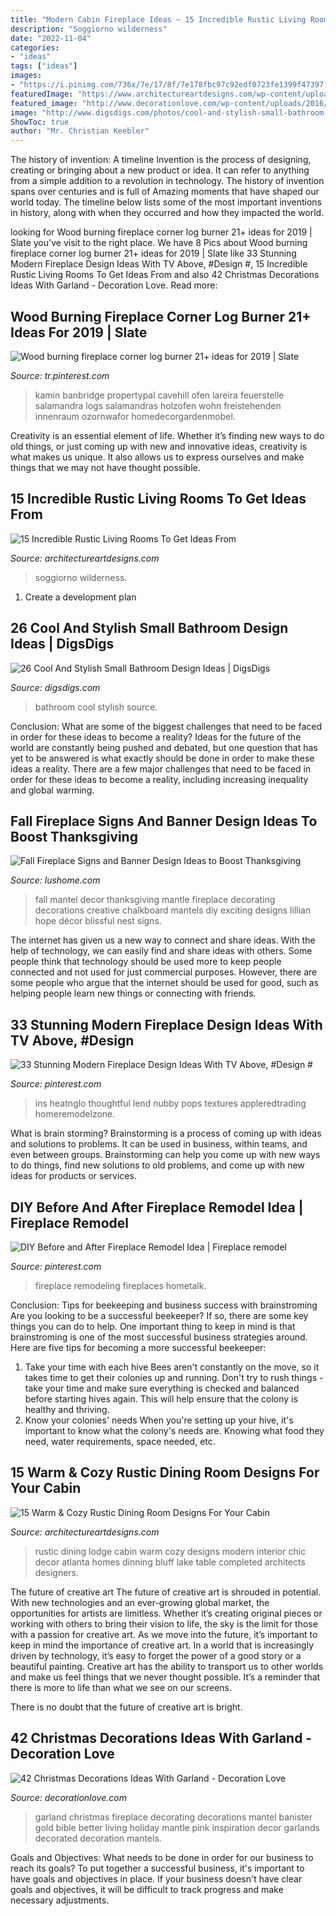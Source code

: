 ```yaml
---
title: "Modern Cabin Fireplace Ideas ~ 15 Incredible Rustic Living Rooms To Get Ideas From"
description: "Soggiorno wilderness"
date: "2022-11-04"
categories:
- "ideas"
tags: ["ideas"]
images:
- "https://i.pinimg.com/736x/7e/17/8f/7e178fbc97c92edf0723fe1399f47397.jpg"
featuredImage: "https://www.architectureartdesigns.com/wp-content/uploads/2015/05/15-Incredible-Rustic-Living-Rooms-To-Get-Ideas-From-11.jpg"
featured_image: "http://www.decorationlove.com/wp-content/uploads/2016/10/Christmas-Garland-Mantel-Decorating-Ideas.jpg"
image: "http://www.digsdigs.com/photos/cool-and-stylish-small-bathroom-design-ideas-20.jpg"
ShowToc: true
author: "Mr. Christian Keebler"
---
```



The history of invention: A timeline
Invention is the process of designing, creating or bringing about a new product or idea. It can refer to anything from a simple addition to a revolution in technology. The history of invention spans over centuries and is full of Amazing moments that have shaped our world today. 
The timeline below lists some of the most important inventions in history, along with when they occurred and how they impacted the world.

	

		
looking for Wood burning fireplace corner log burner 21+ ideas for 2019 | Slate you've visit to the right place. We have 8 Pics about Wood burning fireplace corner log burner 21+ ideas for 2019 | Slate like 33 Stunning Modern Fireplace Design Ideas With TV Above, #Design #, 15 Incredible Rustic Living Rooms To Get Ideas From and also 42 Christmas Decorations Ideas With Garland - Decoration Love. Read more:
		
    
## Wood Burning Fireplace Corner Log Burner 21+ Ideas For 2019 | Slate

<img loading=lazy src="https://i.pinimg.com/736x/92/00/82/92008272f9ca75b698e0fee950652b3c.jpg" onerror="this.onerror=null;this.src='https://tse1.mm.bing.net/th?id=OIP._diBwMzsphtXyAIBMBLhagAAAA&amp;pid=15.1';" alt="Wood burning fireplace corner log burner 21+ ideas for 2019 | Slate">

_Source: tr.pinterest.com_

>kamin banbridge propertypal cavehill ofen lareira feuerstelle salamandra logs salamandras holzofen wohn freistehenden innenraum ozornwafor homedecorgardenmobel. 

	

Creativity is an essential element of life. Whether it’s finding new ways to do old things, or just coming up with new and innovative ideas, creativity is what makes us unique. It also allows us to express ourselves and make things that we may not have thought possible.

    
## 15 Incredible Rustic Living Rooms To Get Ideas From

<img loading=lazy src="https://www.architectureartdesigns.com/wp-content/uploads/2015/05/15-Incredible-Rustic-Living-Rooms-To-Get-Ideas-From-11.jpg" onerror="this.onerror=null;this.src='https://tse4.mm.bing.net/th?id=OIP.X__t8egaXbi753jQ6s1cBQHaFE&amp;pid=15.1';" alt="15 Incredible Rustic Living Rooms To Get Ideas From">

_Source: architectureartdesigns.com_

>soggiorno wilderness. 

	

1. Create a development plan 

    
## 26 Cool And Stylish Small Bathroom Design Ideas | DigsDigs

<img loading=lazy src="http://www.digsdigs.com/photos/cool-and-stylish-small-bathroom-design-ideas-20.jpg" onerror="this.onerror=null;this.src='https://tse1.mm.bing.net/th?id=OIP.KeMWc1wkCksa4W9khrPOOQHaLE&amp;pid=15.1';" alt="26 Cool And Stylish Small Bathroom Design Ideas | DigsDigs">

_Source: digsdigs.com_

>bathroom cool stylish source. 

	

Conclusion: What are some of the biggest challenges that need to be faced in order for these ideas to become a reality?
Ideas for the future of the world are constantly being pushed and debated, but one question that has yet to be answered is what exactly should be done in order to make these ideas a reality. There are a few major challenges that need to be faced in order for these ideas to become a reality, including increasing inequality and global warming.

    
## Fall Fireplace Signs And Banner Design Ideas To Boost Thanksgiving

<img loading=lazy src="https://www.lushome.com/wp-content/uploads/2020/11/thanksgiving-fireplace-decorating-ideas-31.jpg" onerror="this.onerror=null;this.src='https://tse3.mm.bing.net/th?id=OIP.FEmLpSseLADAgPUcRtQaZAAAAA&amp;pid=15.1';" alt="Fall Fireplace Signs and Banner Design Ideas to Boost Thanksgiving">

_Source: lushome.com_

>fall mantel decor thanksgiving mantle fireplace decorating decorations creative chalkboard mantels diy exciting designs lillian hope décor blissful nest signs. 

	

The internet has given us a new way to connect and share ideas. With the help of technology, we can easily find and share ideas with others. Some people think that technology should be used more to keep people connected and not used for just commercial purposes. However, there are some people who argue that the internet should be used for good, such as helping people learn new things or connecting with friends.

    
## 33 Stunning Modern Fireplace Design Ideas With TV Above, #Design #

<img loading=lazy src="https://i.pinimg.com/736x/7e/17/8f/7e178fbc97c92edf0723fe1399f47397.jpg" onerror="this.onerror=null;this.src='https://tse1.mm.bing.net/th?id=OIP.ymeYTdsU-hm3_mP_EGhWEwHaLH&amp;pid=15.1';" alt="33 Stunning Modern Fireplace Design Ideas With TV Above, #Design #">

_Source: pinterest.com_

>ins heatnglo thoughtful lend nubby pops textures appleredtrading homeremodelzone. 

	

What is brain storming?
Brainstorming is a process of coming up with ideas and solutions to problems. It can be used in business, within teams, and even between groups. Brainstorming can help you come up with new ways to do things, find new solutions to old problems, and come up with new ideas for products or services.

    
## DIY Before And After Fireplace Remodel Idea | Fireplace Remodel

<img loading=lazy src="https://i.pinimg.com/736x/cb/e2/62/cbe262a41ef354480cbb856f8eb19371.jpg" onerror="this.onerror=null;this.src='https://tse1.mm.bing.net/th?id=OIP.6RiXcl8SE4dv2_FFdpewGwHaLG&amp;pid=15.1';" alt="DIY Before and After Fireplace Remodel Idea | Fireplace remodel">

_Source: pinterest.com_

>fireplace remodeling fireplaces hometalk. 

	

Conclusion: Tips for beekeeping and business success with brainstroming
Are you looking to be a successful beekeeper? If so, there are some key things you can do to help. One important thing to keep in mind is that brainstroming is one of the most successful business strategies around. Here are five tips for becoming a more successful beekeeper:

1. Take your time with each hive
Bees aren't constantly on the move, so it takes time to get their colonies up and running. Don't try to rush things - take your time and make sure everything is checked and balanced before starting hives again. This will help ensure that the colony is healthy and thriving.
2. Know your colonies' needs
When you're setting up your hive, it's important to know what the colony's needs are. Knowing what food they need, water requirements, space needed, etc.

    
## 15 Warm &amp; Cozy Rustic Dining Room Designs For Your Cabin

<img loading=lazy src="https://www.architectureartdesigns.com/wp-content/uploads/2014/10/15-Warm-Cozy-Rustic-Dining-Room-Designs-For-Your-Cabin-11-630x840.jpg" onerror="this.onerror=null;this.src='https://tse4.mm.bing.net/th?id=OIP.FnFAbRJLgPkwTogh8WfEawHaJ4&amp;pid=15.1';" alt="15 Warm &amp; Cozy Rustic Dining Room Designs For Your Cabin">

_Source: architectureartdesigns.com_

>rustic dining lodge cabin warm cozy designs modern interior chic decor atlanta homes dinning bluff lake table completed architects designers. 

	

The future of creative art
The future of creative art is shrouded in potential. With new technologies and an ever-growing global market, the opportunities for artists are limitless. Whether it’s creating original pieces or working with others to bring their vision to life, the sky is the limit for those with a passion for creative art.
As we move into the future, it’s important to keep in mind the importance of creative art. In a world that is increasingly driven by technology, it’s easy to forget the power of a good story or a beautiful painting. Creative art has the ability to transport us to other worlds and make us feel things that we never thought possible. It’s a reminder that there is more to life than what we see on our screens.

There is no doubt that the future of creative art is bright.

    
## 42 Christmas Decorations Ideas With Garland - Decoration Love

<img loading=lazy src="http://www.decorationlove.com/wp-content/uploads/2016/10/Christmas-Garland-Mantel-Decorating-Ideas.jpg" onerror="this.onerror=null;this.src='https://tse1.mm.bing.net/th?id=OIP.i4MrMd6jr3Cxx3Uk98P8QAHaLH&amp;pid=15.1';" alt="42 Christmas Decorations Ideas With Garland - Decoration Love">

_Source: decorationlove.com_

>garland christmas fireplace decorating decorations mantel banister gold bible better living holiday mantle pink inspiration decor garlands decorated decoration mantels. 

	

Goals and Objectives: What needs to be done in order for our business to reach its goals?
To put together a successful business, it's important to have goals and objectives in place. If your business doesn't have clear goals and objectives, it will be difficult to track progress and make necessary adjustments.

